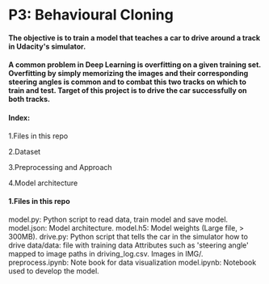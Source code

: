 # P3: Behavioural Cloning

#### The objective is to train a model that teaches a car to drive around a track in Udacity's simulator.
#### A common problem in Deep Learning is overfitting on a given training set. Overfitting by simply memorizing the images and their corresponding steering angles is common and to combat this two tracks on which to train and test. Target of this project is to drive the car successfully on both tracks.

#### Index: 
1.Files in this repo

2.Dataset

3.Preprocessing and Approach

4.Model architecture

#### 1.Files in this repo

model.py: Python script to read data, train model and save model.
model.json: Model architecture.
model.h5: Model weights (Large file, > 300MB).
drive.py: Python script that tells the car in the simulator how to drive
data/data: file with training data
        Attributes such as 'steering angle' mapped to image paths in driving_log.csv.
        Images in IMG/.
preprocess.ipynb: Note book for data visualization
model.ipynb: Notebook used to develop the model.

